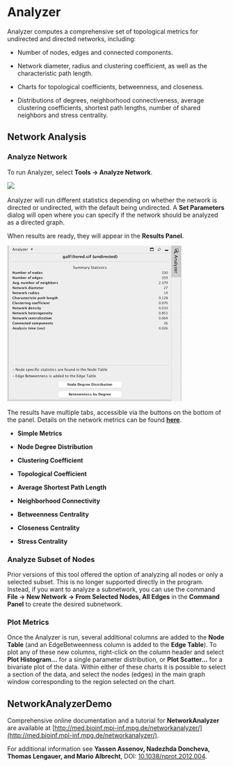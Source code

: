 <a id="networkanalyzer"> </a>
# Analyzer

Analyzer computes a comprehensive set of topological metrics
for undirected and directed networks, including:

-   Number of nodes, edges and connected components.

-   Network diameter, radius and clustering coefficient, as well as the
    characteristic path length.

-   Charts for topological coefficients, betweenness, and closeness.

-   Distributions of degrees, neighborhood connectiveness, average
    clustering coefficients, shortest path lengths, number of shared
    neighbors and stress centrality.


<a id="network_analysis"> </a>
## Network Analysis

<a id="analyze_network"> </a>
### Analyze Network

To run Analyzer, select **Tools → Analyze Network**.

![](_static/images/Network_Analyzer/Analyzer.png)

Analyzer will run different statistics depending on whether the network is directed or undirected,
with the default being undirected. A **Set Parameters** dialog will open where you can specify if the network
should be analyzed as a directed graph.

When results are ready, they will appear in the **Results Panel**.

![](_static/images/Network_Analyzer/AnalyzerResultsPanel310.png)

The results have multiple tabs, accessible via the buttons on the bottom of the panel. Details on the network metrics can be
found
**[here](http://med.bioinf.mpi-inf.mpg.de/netanalyzer/help/2.7/index.html#complex)**.

<a id="analysis_metrics"> </a>
-   **Simple Metrics**

-   **Node Degree Distribution**

-   **Clustering Coefficient**

-   **Topological Coefficient**

-   **Average Shortest Path Length**

-   **Neighborhood Connectivity**

-   **Betweenness Centrality**

-   **Closeness Centrality**

-   **Stress Centrality**

### Analyze Subset of Nodes

Prior versions of this tool offered the option of analyzing all nodes or only a selected subset. This is no longer supported directly in the program. Instead, if you want to analyze a subnetwork, you can use the command **File → New Network → From Selected Nodes, All Edges** in the **Command Panel** to create the desired subnetwork.

<a id="plot_metrics"> </a>
### Plot Metrics

Once the Analyzer is run, several additional columns are added to the **Node Table** (and an EdgeBetweenness column is added to the **Edge Table**).  To plot any of these new columns, right-click on the column header and select **Plot Histogram...** for a single parameter distribution, or **Plot Scatter...** for a bivariate plot of the data.  Within either of these charts it is possible to select a section of the data, and select the nodes (edges) in the main graph window corresponding to the region selected on the chart.
<a id="networkanalyzer_settings"> </a>

<a id="networkanalyzerdemo"> </a>
## NetworkAnalyzerDemo
Comprehensive online documentation and a tutorial for **NetworkAnalyzer** are available at [http://med.bioinf.mpi-inf.mpg.de/networkanalyzer/](http://med.bioinf.mpi-inf.mpg.de/networkanalyzer/).

For additional information see **Yassen Assenov, Nadezhda Doncheva, Thomas Lengauer, and Mario Albrecht**, DOI: [10.1038/nprot.2012.004](https://doi.org/10.1038/nprot.2012.004).
